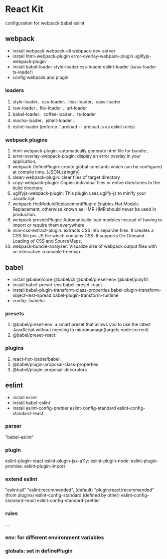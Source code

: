 # React Kit
configuration for webpack babel eslint

## webpack
- install webpack webpack-cli webpack-dev-server
- install html-webpack-plugin error-overlay-webpack-plugin uglifyjs-webpack-plugin
- install babel-loader style-loader css-loader eslint-loader (sass-loader ts-loader) 
- config webpack and plugin
### loaders
1. style-loader、css-loader、less-loader、sass-loader
2. raw-loader、file-loader 、url-loader
3. babel-loader、coffee-loader 、ts-loader
4. mocha-loader、jshint-loader 、
5. eslint-loader (enforce：preload -- preload js as eslint rules)

### webpack plugins
1. html-webpack-plugin: automatically generate html file for bundle ;
2. error-overlay-webpack-plugin: display an error overlay in your application;
3. webpack.DefinePlugin:  create global constants which can be configured at compile time. (JSON.stringify)
4. clean-webpack-plugin: clear files of target directory 
5. copy-webpack-plugin: Copies individual files or entire directories to the build directory.
6. uglifyjs-webpack-plugin: This plugin uses uglify-js to minify your JavaScript.
7. webpack.HotModuleReplacementPlugin: Enables Hot Module Replacement, otherwise known as HMR HMR should never be used in production.
8. webpack.providePlugin: Automatically load modules instead of having to import or require them everywhere.
9. mini-css-extract-plugin: extracts CSS into separate files. It creates a CSS file per JS file which contains CSS. It supports On-Demand-Loading of CSS and SourceMaps.
10. webpack-bundle-analyzer: Visualize size of webpack output files with an interactive zoomable treemap.


## babel
- install @babel/core @babel/cli @babel/preset-env @babel/polyfill
- install babel-preset-env babel-preset-react
- install babel-plugin-transform-class-properties babel-plugin-transform-object-rest-spread
babel-plugin-transform-runtime
- config: .babelrc
### presets
1. @babel/preset-env: a smart preset that allows you to use the latest JavaScript without needing to micromanage(targets.node:current)
2. @babel/preset-react: 
### plugins
1. react-hot-loader/babel:
2. @babel/plugin-proposal-class-properties
3. @babel/plugin-proposal-decorators

## eslint
- install eslint 
- install babel-eslint
- install eslint-config-prettier eslint-config-standard eslint-config-standard-react

### parser
"babel-eslint"
### plugin
eslint-plugin-react
eslint-plugin-jsx-a11y: 
eslint-plugin-node: 
eslint-plugin-promise:
eslint-plugin-import 


### extend eslint
"eslint:all"
"eslint:recommended", (default)
"plugin:react/recommended" (from plugins)
eslint-config-standard (defined by other)
eslint-config-standard-react
eslint-config-standard-prettier

### rules
...
### env: for different environment variables
### globals: set in definePlugin